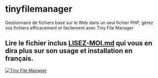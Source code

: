 # tinyfilemanager
Gestionnaire de fichiers basé sur le Web dans un seul fichier PHP, gérez vos fichiers efficacement et facilement avec Tiny File Manager

## Lire le fichier inclus [LISEZ-MOI.md](https://github.com/lechti64/tinyfilemanager/blob/master/LISEZ-MOI.md) qui vous en dira plus sur son usage et installation en français.
[![Tiny File Manager](screenshot.gif)](screenshot.gif)
